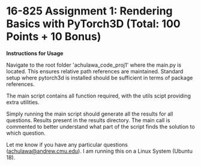 # 16-825 Assignment 1: Rendering Basics with PyTorch3D (Total: 100 Points + 10 Bonus)

**Instructions for Usage**

Navigate to the root folder 'achulawa_code_proj1' where the main.py is located. This ensures relative path references are maintained. Standard setup where pytorch3d is installed should be sufficient in terms of package references. 

The main script contains all function required, with the utils scipt providing extra utilities.

Simply running the main script should generate all the results for all questions. Results present in the results directory. The main call is commented to better understand what part of the script finds the solution to which question. 

Let me know if you have any particular questions (achulawa@andrew.cmu.edu). I am running this on a Linux System (Ubuntu 18).